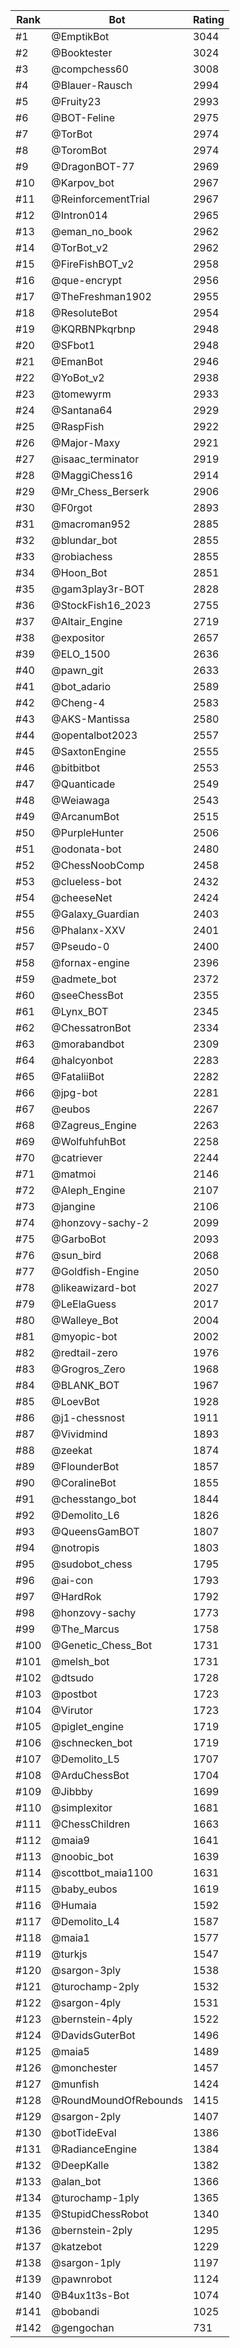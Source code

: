 Rank|Bot|Rating
---|---|---
#1|@EmptikBot|3044
#2|@Booktester|3024
#3|@compchess60|3008
#4|@Blauer-Rausch|2994
#5|@Fruity23|2993
#6|@BOT-Feline|2975
#7|@TorBot|2974
#8|@ToromBot|2974
#9|@DragonBOT-77|2969
#10|@Karpov_bot|2967
#11|@ReinforcementTrial|2967
#12|@Intron014|2965
#13|@eman_no_book|2962
#14|@TorBot_v2|2962
#15|@FireFishBOT_v2|2958
#16|@que-encrypt|2956
#17|@TheFreshman1902|2955
#18|@ResoluteBot|2954
#19|@KQRBNPkqrbnp|2948
#20|@SFbot1|2948
#21|@EmanBot|2946
#22|@YoBot_v2|2938
#23|@tomewyrm|2933
#24|@Santana64|2929
#25|@RaspFish|2922
#26|@Major-Maxy|2921
#27|@isaac_terminator|2919
#28|@MaggiChess16|2914
#29|@Mr_Chess_Berserk|2906
#30|@F0rgot|2893
#31|@macroman952|2885
#32|@blundar_bot|2855
#33|@robiachess|2855
#34|@Hoon_Bot|2851
#35|@gam3play3r-BOT|2828
#36|@StockFish16_2023|2755
#37|@Altair_Engine|2719
#38|@expositor|2657
#39|@ELO_1500|2636
#40|@pawn_git|2633
#41|@bot_adario|2589
#42|@Cheng-4|2583
#43|@AKS-Mantissa|2580
#44|@opentalbot2023|2557
#45|@SaxtonEngine|2555
#46|@bitbitbot|2553
#47|@Quanticade|2549
#48|@Weiawaga|2543
#49|@ArcanumBot|2515
#50|@PurpleHunter|2506
#51|@odonata-bot|2480
#52|@ChessNoobComp|2458
#53|@clueless-bot|2432
#54|@cheeseNet|2424
#55|@Galaxy_Guardian|2403
#56|@Phalanx-XXV|2401
#57|@Pseudo-0|2400
#58|@fornax-engine|2396
#59|@admete_bot|2372
#60|@seeChessBot|2355
#61|@Lynx_BOT|2345
#62|@ChessatronBot|2334
#63|@morabandbot|2309
#64|@halcyonbot|2283
#65|@FataliiBot|2282
#66|@jpg-bot|2281
#67|@eubos|2267
#68|@Zagreus_Engine|2263
#69|@WolfuhfuhBot|2258
#70|@catriever|2244
#71|@matmoi|2146
#72|@Aleph_Engine|2107
#73|@jangine|2106
#74|@honzovy-sachy-2|2099
#75|@GarboBot|2093
#76|@sun_bird|2068
#77|@Goldfish-Engine|2050
#78|@likeawizard-bot|2027
#79|@LeElaGuess|2017
#80|@Walleye_Bot|2004
#81|@myopic-bot|2002
#82|@redtail-zero|1976
#83|@Grogros_Zero|1968
#84|@BLANK_BOT|1967
#85|@LoevBot|1928
#86|@j1-chessnost|1911
#87|@Vividmind|1893
#88|@zeekat|1874
#89|@FlounderBot|1857
#90|@CoralineBot|1855
#91|@chesstango_bot|1844
#92|@Demolito_L6|1826
#93|@QueensGamBOT|1807
#94|@notropis|1803
#95|@sudobot_chess|1795
#96|@ai-con|1793
#97|@HardRok|1792
#98|@honzovy-sachy|1773
#99|@The_Marcus|1758
#100|@Genetic_Chess_Bot|1731
#101|@melsh_bot|1731
#102|@dtsudo|1728
#103|@postbot|1723
#104|@Virutor|1723
#105|@piglet_engine|1719
#106|@schnecken_bot|1719
#107|@Demolito_L5|1707
#108|@ArduChessBot|1704
#109|@Jibbby|1699
#110|@simplexitor|1681
#111|@ChessChildren|1663
#112|@maia9|1641
#113|@noobic_bot|1639
#114|@scottbot_maia1100|1631
#115|@baby_eubos|1619
#116|@Humaia|1592
#117|@Demolito_L4|1587
#118|@maia1|1577
#119|@turkjs|1547
#120|@sargon-3ply|1538
#121|@turochamp-2ply|1532
#122|@sargon-4ply|1531
#123|@bernstein-4ply|1522
#124|@DavidsGuterBot|1496
#125|@maia5|1489
#126|@monchester|1457
#127|@munfish|1424
#128|@RoundMoundOfRebounds|1415
#129|@sargon-2ply|1407
#130|@botTideEval|1386
#131|@RadianceEngine|1384
#132|@DeepKalle|1382
#133|@alan_bot|1366
#134|@turochamp-1ply|1365
#135|@StupidChessRobot|1340
#136|@bernstein-2ply|1295
#137|@katzebot|1229
#138|@sargon-1ply|1197
#139|@pawnrobot|1124
#140|@B4ux1t3s-Bot|1074
#141|@bobandi|1025
#142|@gengochan|731
